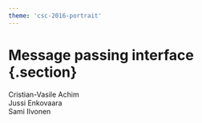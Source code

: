 ```yaml
---
theme: 'csc-2016-portrait'
---
```


# Message passing interface {.section}

Cristian-Vasile Achim<br>
Jussi Enkovaara<br>
Sami Ilvonen
